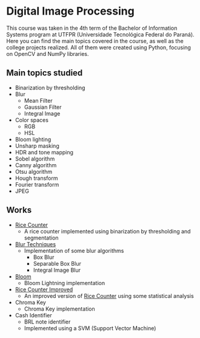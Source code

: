 # Digital Image Processing
This course was taken in the 4th term of the Bachelor of Information Systems program at UTFPR (Universidade Tecnológica Federal do Paraná).<br>
Here you can find the main topics covered in the course, as well as the college projects realized.
All of them were created using Python, focusing on OpenCV and NumPy libraries.

## Main topics studied
- Binarization by thresholding
- Blur
  - Mean Filter
  - Gaussian Filter
  - Integral Image
- Color spaces
  - RGB
  - HSL
- Bloom lighting
- Unsharp masking
- HDR and tone mapping
- Sobel algorithm
- Canny algorithm
- Otsu algorithm
- Hough transform
- Fourier transform
- JPEG

## Works
- [Rice Counter](https://github.com/teowch/rice-counter)
  - A rice counter implemented using binarization by thresholding and segmentation
- [Blur Techniques](https://github.com/teowch/blur-techniques)
  - Implementation of some blur algorithms
    - Box Blur
    - Separable Box Blur
    - Integral Image Blur
- [Bloom](https://github.com/teowch/bloom)
  - Bloom Lightning implementation
- [Rice Counter Improved](https://github.com/teowch/rice-counter-improved)
  - An improved version of [Rice Counter](https://github.com/teowch/rice-counter) using some statistical analysis
- Chroma Key
  - Chroma Key implementation
- Cash Identifier
  - BRL note identifier
  - Implemented using a SVM (Support Vector Machine)
